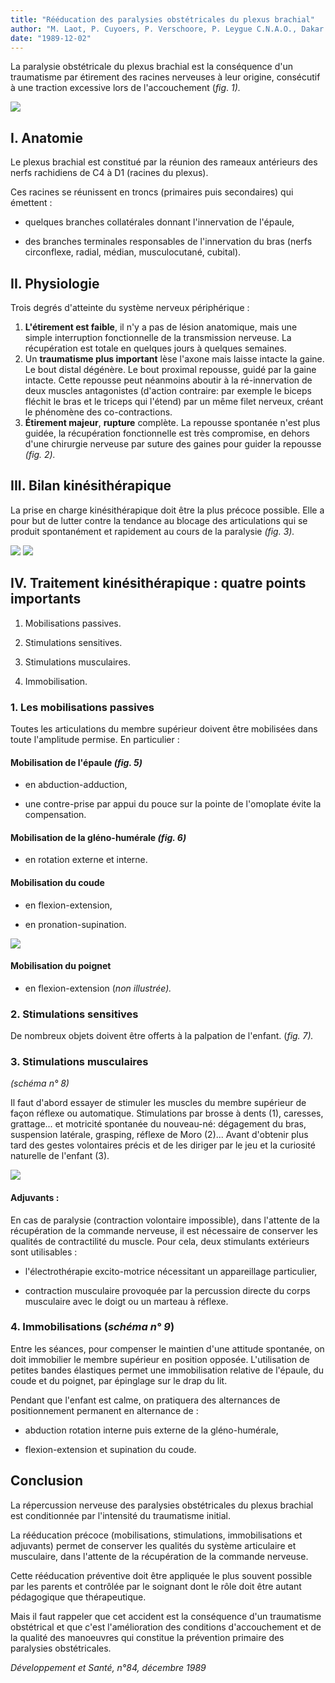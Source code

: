 ```yaml
---
title: "Rééducation des paralysies obstétricales du plexus brachial"
author: "M. Laot, P. Cuyoers, P. Verschoore, P. Leygue C.N.A.O., Dakar."
date: "1989-12-02"
---
```


La paralysie obstétricale du plexus brachial est la conséquence d'un traumatisme par étirement des racines nerveuses à leur origine, consécutif à une traction excessive lors de l'accouchement (_fig_. _1)._

![](i402-1.jpg)


## I. Anatomie

Le plexus brachial est constitué par la réunion des rameaux antérieurs des nerfs rachidiens de C4 à D1 (racines du plexus).

Ces racines se réunissent en troncs (primaires puis secondaires) qui émettent :

*   quelques branches collatérales donnant l'innervation de l'épaule,

*   des branches terminales responsables de l'innervation du bras (nerfs circonflexe, radial, médian, musculocutané, cubital).

## II. Physiologie

Trois degrés d'atteinte du système nerveux périphérique :

1.  **L'étirement est faible**, il n'y a pas de lésion anatomique, mais une simple interruption fonctionnelle de la transmission nerveuse. La récupération est totale en quelques jours à quelques semaines.
2.  Un **traumatisme plus important** lèse l'axone mais laisse intacte la gaine. Le bout distal dégénère. Le bout proximal repousse, guidé par la gaine intacte. Cette repousse peut néanmoins aboutir à la ré-innervation de deux muscles antagonistes (d'action contraire: par exemple le biceps fléchit le bras et le triceps qui l'étend) par un même filet nerveux, créant le phénomène des co-contractions.
3.  **Étirement majeur**, **rupture** complète. La repousse spontanée n'est plus guidée, la récupération fonctionnelle est très compromise, en dehors d'une chirurgie nerveuse par suture des gaines pour guider la repousse _(fig. 2)._

## III. Bilan kinésithérapique

La prise en charge kinésithérapique doit être la plus précoce possible. Elle a pour but de lutter contre la tendance au blocage des articulations qui se produit spontanément et rapidement au cours de la paralysie _(fig. 3)._

![](i402-2.jpg)
![](i402-3.jpg)


## IV. Traitement kinésithérapique : quatre points importants

1. Mobilisations passives.

2. Stimulations sensitives.

3. Stimulations musculaires.

4. Immobilisation.

### 1. Les mobilisations passives

Toutes les articulations du membre supérieur doivent être mobilisées dans toute l'amplitude permise. En particulier :

#### Mobilisation de l'épaule _(fig. 5)_

*   en abduction-adduction,

*   une contre-prise par appui du pouce sur la pointe de l'omoplate évite la compensation.

#### Mobilisation de la gléno-humérale _(fig. 6)_

*   en rotation externe et interne.

#### Mobilisation du coude

*   en flexion-extension,

*   en pronation-supination.

![](i402-4.jpg)


#### Mobilisation du poignet

*   en flexion-extension (_non_ _illustrée)._

### 2. Stimulations sensitives

De nombreux objets doivent être offerts à la palpation de l'enfant. (_fig. 7)._

### 3. Stimulations musculaires

_(schéma n° 8)_

Il faut d'abord essayer de stimuler les muscles du membre supérieur de façon réflexe ou automatique. Stimulations par brosse à dents (1), caresses, grattage... et motricité spontanée du nouveau-né: dégagement du bras, suspension latérale, grasping, réflexe de Moro (2)... Avant d'obtenir plus tard des gestes volontaires précis et de les diriger par le jeu et la curiosité naturelle de l'enfant (3).

![](i402-5.jpg)


#### Adjuvants :

En cas de paralysie (contraction volontaire impossible), dans l'attente de la récupération de la commande nerveuse, il est nécessaire de conserver les qualités de contractilité du muscle. Pour cela, deux stimulants extérieurs sont utilisables :

*   l'électrothérapie excito-motrice nécessitant un appareillage particulier,

*   contraction musculaire provoquée par la percussion directe du corps musculaire avec le doigt ou un marteau à réflexe.

### 4. Immobilisations (_schéma n° 9_)

Entre les séances, pour compenser le maintien d'une attitude spontanée, on doit immobilier le membre supérieur en position opposée. L'utilisation de petites bandes élastiques permet une immobilisation relative de l'épaule, du coude et du poignet, par épinglage sur le drap du lit.

Pendant que l'enfant est calme, on pratiquera des alternances de positionnement permanent en alternance de :

*   abduction rotation interne puis externe de la gléno-humérale,

*   flexion-extension et supination du coude.

## Conclusion

La répercussion nerveuse des paralysies obstétricales du plexus brachial est conditionnée par l'intensité du traumatisme initial.

La rééducation précoce (mobilisations, stimulations, immobilisations et adjuvants) permet de conserver les qualités du système articulaire et musculaire, dans l'attente de la récupération de la commande nerveuse.

Cette rééducation préventive doit être appliquée le plus souvent possible par les parents et contrôlée par le soignant dont le rôle doit être autant pédagogique que thérapeutique.

Mais il faut rappeler que cet accident est la conséquence d'un traumatisme obstétrical et que c'est l'amélioration des conditions d'accouchement et de la qualité des manoeuvres qui constitue la prévention primaire des paralysies obstétricales.

_Développement et Santé, n°84, décembre 1989_